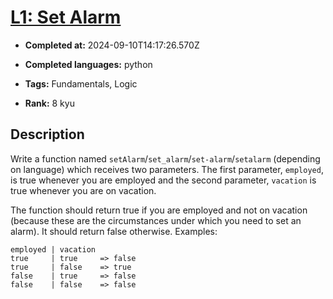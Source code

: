 # [L1: Set Alarm](https://www.codewars.com/kata/568dcc3c7f12767a62000038)

- **Completed at:** 2024-09-10T14:17:26.570Z

- **Completed languages:** python

- **Tags:** Fundamentals, Logic

- **Rank:** 8 kyu

## Description

Write a function named `setAlarm`/`set_alarm`/`set-alarm`/`setalarm` (depending on language) which receives two parameters. The first parameter, `employed`, is true whenever you are employed and the second parameter, `vacation` is true whenever you are on vacation.


The function should return true if you are employed and not on vacation (because these are the circumstances under which you need to set an alarm). It should return false otherwise. Examples:

```
employed | vacation 
true     | true     => false
true     | false    => true
false    | true     => false
false    | false    => false
```